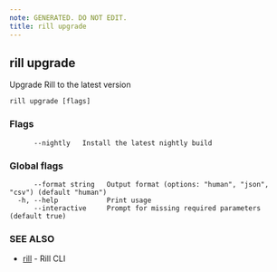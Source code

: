 ```yaml
---
note: GENERATED. DO NOT EDIT.
title: rill upgrade
---
```

## rill upgrade

Upgrade Rill to the latest version

```
rill upgrade [flags]
```

### Flags

```
      --nightly   Install the latest nightly build
```

### Global flags

```
      --format string   Output format (options: "human", "json", "csv") (default "human")
  -h, --help            Print usage
      --interactive     Prompt for missing required parameters (default true)
```

### SEE ALSO

* [rill](cli.md)	 - Rill CLI

